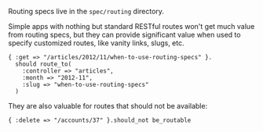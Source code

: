 Routing specs live in the `spec/routing` directory. 

Simple apps with nothing but standard RESTful routes won't get much value from
routing specs, but they can provide significant value when used to specify
customized routes, like vanity links, slugs, etc.

    { :get => "/articles/2012/11/when-to-use-routing-specs" }.
      should route_to(
        :controller => "articles",
        :month => "2012-11",
        :slug => "when-to-use-routing-specs"
      )

They are also valuable for routes that should not be available:

    { :delete => "/accounts/37" }.should_not be_routable
